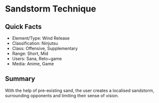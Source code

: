 # Sandstorm Technique

## Quick Facts
- Element/Type: Wind Release
- Classification: Ninjutsu
- Class: Offensive, Supplementary
- Range: Short, Mid
- Users: Sana, Reto~game
- Media: Anime, Game

## Summary
With the help of pre-existing sand, the user creates a localised sandstorm, surrounding opponents and limiting their sense of vision.
